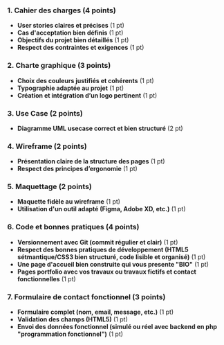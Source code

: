 ### **1. Cahier des charges (4 points)**  
- **User stories claires et précises** (1 pt)  
- **Cas d'acceptation bien définis** (1 pt)  
- **Objectifs du projet bien détaillés** (1 pt)  
- **Respect des contraintes et exigences** (1 pt)  

### **2. Charte graphique (3 points)**  
- **Choix des couleurs justifiés et cohérents** (1 pt)  
- **Typographie adaptée au projet** (1 pt)  
- **Création et intégration d’un logo pertinent** (1 pt)  

### **3. Use Case (2 points)**  
- **Diagramme UML usecase correct et bien structuré** (2 pt)

### **4. Wireframe (2 points)**  
- **Présentation claire de la structure des pages** (1 pt)  
- **Respect des principes d’ergonomie** (1 pt)  

### **5. Maquettage (2 points)**  
- **Maquette fidèle au wireframe** (1 pt)  
- **Utilisation d'un outil adapté (Figma, Adobe XD, etc.)** (1 pt)  

### **6. Code et bonnes pratiques (4 points)**  
- **Versionnement avec Git (commit régulier et clair)** (1 pt)  
- **Respect des bonnes pratiques de développement (HTML5 sétmantique/CSS3 bien structuré, code lisible et organisé)** (1 pt)  
- **Une page d'accueil bien construite qui vous presente "BIO"** (1 pt)  
- **Pages portfolio avec vos travaux ou travaux fictifs et contact fonctionnelles** (1 pt)  

### **7. Formulaire de contact fonctionnel (3 points)**  
- **Formulaire complet (nom, email, message, etc.)** (1 pt)  
- **Validation des champs (HTML5)** (1 pt)  
- **Envoi des données fonctionnel (simulé ou réel avec backend en php "programmation fonctionnel")** (1 pt)  

